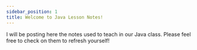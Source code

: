 ```yaml
---
sidebar_position: 1
title: Welcome to Java Lesson Notes!
---
```


I will be posting here the notes used to teach in our Java class. Please feel
free to check on them to refresh yourself!

